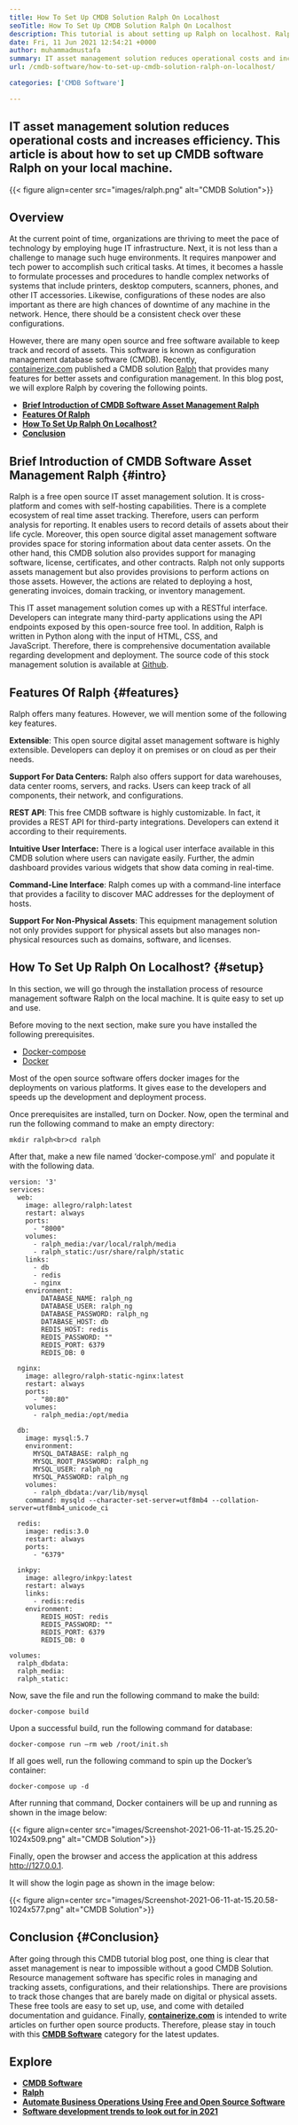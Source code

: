 ```yaml
---
title: How To Set Up CMDB Solution Ralph On Localhost
seoTitle: How To Set Up CMDB Solution Ralph On Localhost
description: This tutorial is about setting up Ralph on localhost. Ralph is a free CMDB solution that provides features to track assets and configurations.
date: Fri, 11 Jun 2021 12:54:21 +0000
author: muhammadmustafa
summary: IT asset management solution reduces operational costs and increases efficiency. This article is about how to set up CMDB software Ralph on your local machine.
url: /cmdb-software/how-to-set-up-cmdb-solution-ralph-on-localhost/

categories: ['CMDB Software']

---
```

## IT asset management solution reduces operational costs and increases efficiency. This article is about how to set up CMDB software Ralph on your local machine.

{{< figure align=center src="images/ralph.png" alt="CMDB Solution">}}  

## **Overview**

At the current point of time, organizations are thriving to meet the pace of technology by employing huge IT infrastructure. Next, it is not less than a challenge to manage such huge environments. It requires manpower and tech power to accomplish such critical tasks. At times, it becomes a hassle to formulate processes and procedures to handle complex networks of systems that include printers, desktop computers, scanners, phones, and other IT accessories. Likewise, configurations of these nodes are also important as there are high chances of downtime of any machine in the network. Hence, there should be a consistent check over these configurations. 

However, there are many open source and free software available to keep track and record of assets. This software is known as configuration management database software (CMDB). Recently, [containerize.com][1] published a CMDB solution [Ralph][2] that provides many features for better assets and configuration management. In this blog post, we will explore Ralph by covering the following points.

  * **[Brief Introduction of CMDB Software Asset Management Ralph][3]**
  * **[Features Of Ralph][4]**
  * **[How To Set Up Ralph On Localhost?][5]**
  * **[Conclusion][6]** 

## Brief Introduction of CMDB Software Asset Management Ralph {#intro}

Ralph is a free open source IT asset management solution. It is cross-platform and comes with self-hosting capabilities. There is a complete ecosystem of real time asset tracking. Therefore, users can perform analysis for reporting. It enables users to record details of assets about their life cycle. Moreover, this open source digital asset management software provides space for storing information about data center assets. On the other hand, this CMDB solution also provides support for managing software, license, certificates, and other contracts. Ralph not only supports assets management but also provides provisions to perform actions on those assets. However, the actions are related to deploying a host, generating invoices, domain tracking, or inventory management. 

This IT asset management solution comes up with a RESTful interface. Developers can integrate many third-party applications using the API endpoints exposed by this open-source free tool. In addition, Ralph is written in Python along with the input of HTML, CSS, and JavaScript. Therefore, there is comprehensive documentation available regarding development and deployment. The source code of this stock management solution is available at [Github][7].

## Features Of Ralph {#features}

Ralph offers many features. However, we will mention some of the following key features.

**Extensible**: This open source digital asset management software is highly extensible. Developers can deploy it on premises or on cloud as per their needs.

**Support For Data Centers:** Ralph also offers support for data warehouses, data center rooms, servers, and racks. Users can keep track of all components, their network, and configurations. 

**REST API**: This free CMDB software is highly customizable. In fact, it provides a REST API for third-party integrations. Developers can extend it according to their requirements. 

**Intuitive User Interface:** There is a logical user interface available in this CMDB solution where users can navigate easily. Further, the admin dashboard provides various widgets that show data coming in real-time. 

**Command-Line Interface**: Ralph comes up with a command-line interface that provides a facility to discover MAC addresses for the deployment of hosts. 

**Support For Non-Physical Assets**: This equipment management solution not only provides support for physical assets but also manages non-physical resources such as domains, software, and licenses.

## How To Set Up Ralph On Localhost? {#setup}

In this section, we will go through the installation process of resource management software Ralph on the local machine. It is quite easy to set up and use. 

Before moving to the next section, make sure you have installed the following prerequisites.

  * [Docker-compose][8]
  * [Docker][9] 

Most of the open source software offers docker images for the deployments on various platforms. It gives ease to the developers and speeds up the development and deployment process. 

Once prerequisites are installed, turn on Docker. Now, open the terminal and run the following command to make an empty directory:


```
mkdir ralph<br>cd ralph
```


After that, make a new file named ‘docker-compose.yml’  and populate it with the following data. 


```
version: '3'
services:
  web:
    image: allegro/ralph:latest
    restart: always
    ports:
      - "8000"
    volumes:
      - ralph_media:/var/local/ralph/media
      - ralph_static:/usr/share/ralph/static
    links:
      - db
      - redis
      - nginx
    environment:
        DATABASE_NAME: ralph_ng
        DATABASE_USER: ralph_ng
        DATABASE_PASSWORD: ralph_ng
        DATABASE_HOST: db
        REDIS_HOST: redis
        REDIS_PASSWORD: ""
        REDIS_PORT: 6379
        REDIS_DB: 0

  nginx:
    image: allegro/ralph-static-nginx:latest
    restart: always
    ports:
      - "80:80"
    volumes:
      - ralph_media:/opt/media

  db:
    image: mysql:5.7
    environment:
      MYSQL_DATABASE: ralph_ng
      MYSQL_ROOT_PASSWORD: ralph_ng
      MYSQL_USER: ralph_ng
      MYSQL_PASSWORD: ralph_ng
    volumes:
      - ralph_dbdata:/var/lib/mysql
    command: mysqld --character-set-server=utf8mb4 --collation-server=utf8mb4_unicode_ci

  redis:
    image: redis:3.0
    restart: always
    ports:
      - "6379"

  inkpy:
    image: allegro/inkpy:latest
    restart: always
    links:
      - redis:redis
    environment:
        REDIS_HOST: redis
        REDIS_PASSWORD: ""
        REDIS_PORT: 6379
        REDIS_DB: 0

volumes:
  ralph_dbdata:
  ralph_media:
  ralph_static:
```


Now, save the file and run the following command to make the build:


```
docker-compose build

```


Upon a successful build, run the following command for database:


```
docker-compose run –rm web /root/init.sh

```


If all goes well, run the following command to spin up the Docker’s container:


```
docker-compose up -d
```


After running that command, Docker containers will be up and running as shown in the image below:

{{< figure align=center src="images/Screenshot-2021-06-11-at-15.25.20-1024x509.png" alt="CMDB Solution">}}  

Finally, open the browser and access the application at this address http://127.0.0.1.

It will show the login page as shown in the image below:

{{< figure align=center src="images/Screenshot-2021-06-11-at-15.20.58-1024x577.png" alt="CMDB Solution">}}  

## Conclusion {#Conclusion}

After going through this CMDB tutorial blog post, one thing is clear that asset management is near to impossible without a good CMDB Solution. Resource management software has specific roles in managing and tracking assets, configurations, and their relationships. There are provisions to track those changes that are barely made on digital or physical assets. These free tools are easy to set up, use, and come with detailed documentation and guidance. Finally, [**containerize.com**][1] is intended to write articles on further open source products. Therefore, please stay in touch with this [][10]**[CMDB Software][11]** category for the latest updates.

## Explore

  * **[CMDB Software][11]**
  * **[Ralph][2]**
  * [**Automate Business Operations Using Free and Open Source Software**][12]
  * **[Software development trends to look out for in 2021][13]**

 [1]: https://www.containerize.com/
 [2]: https://products.containerize.com/cmdb-software/ralph/
 [3]: #intro
 [4]: #features
 [5]: #setup
 [6]: #Conclusion
 [7]: https://github.com/allegro/ralph
 [8]: http://docs.docker.com/compose/install/
 [9]: https://docs.docker.com/docker-for-mac/install/
 [10]: https://products.containerize.com/healthcare-technologies/
 [11]: https://products.containerize.com/cmdb-software/
 [12]: https://blog.containerize.com/blogging/automate-business-operations-using-open-source-software/

 [13]: https://blog.containerize.com/blockchain-platforms/software-development-trends-to-look-out-for-in-2021/
